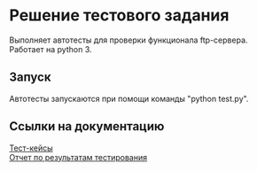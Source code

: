 # Решение тестового задания

Выполняет автотесты для проверки функционала ftp-сервера.  
Работает на python 3.  

## Запуск
Автотесты запускаются при помощи команды "python test.py".

## Ссылки на документацию
[Тест-кейсы](https://docs.google.com/spreadsheets/d/1KASQzv9gNMspi_Whxkue_m5Zanj6nZRrMbe79JeesT0/edit#gid=0)  
[Отчет по результатам тестирования](https://docs.google.com/document/d/1Fpmw0MbD1IyyPiDhojrZiMxaZK1A2rZIHxM2d3Hl_T8/edit#heading=h.1nmsz9w6os)
